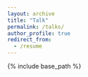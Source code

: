 ```yaml
---
layout: archive
title: "Talk"
permalink: /talks/
author_profile: true
redirect_from:
  - /resume
---
```


{% include base_path %}

